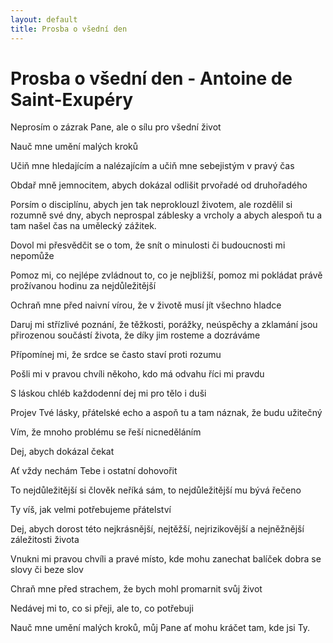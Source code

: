 ```yaml
---
layout: default
title: Prosba o všední den
---
```


# Prosba o všední den - Antoine de Saint-Exupéry

Neprosím o zázrak Pane, ale o sílu pro všední život

Nauč mne umění malých kroků

Učiň mne hledajícím a nalézajícím a učiň mne sebejistým v pravý čas

Obdař mně jemnocitem, abych dokázal odlišit prvořadé od druhořadého

Porsím o disciplínu, abych jen tak neproklouzl životem, ale rozdělil si rozumně své dny, abych neprospal záblesky a vrcholy a abych alespoň tu a tam našel čas na umělecký zážitek.

Dovol mi přesvědčit se o tom, že snít o minulosti či budoucnosti mi nepomůže

Pomoz mi, co nejlépe zvládnout to, co je nejbližší, pomoz mi pokládat právě prožívanou hodinu za nejdůležitější

Ochraň mne před naivní vírou, že v životě musí jít všechno hladce

Daruj mi střízlivé poznání, že těžkosti, porážky, neúspěchy a zklamání jsou přirozenou součástí života, že díky jim rosteme a dozráváme

Přípomínej mi, že srdce se často staví proti rozumu

Pošli mi v pravou chvíli někoho, kdo má odvahu říci mi pravdu 

S láskou chléb každodenní dej mi pro tělo i duši

Projev Tvé lásky, přátelské echo a aspoň tu a tam náznak, že budu užitečný

Vím, že mnoho problému se řeší nicneděláním

Dej, abych dokázal čekat

Ať vždy nechám Tebe i ostatní dohovořit

To nejdůležitější si člověk neříká sám, to nejdůležitější mu bývá řečeno

Ty víš, jak velmi potřebujeme přátelství

Dej, abych dorost této nejkrásnější, nejtěžší, nejrizikovější a nejněžnější záležitosti života

Vnukni mi pravou chvíli a pravé místo, kde mohu zanechat balíček dobra se slovy či beze slov

Chraň mne před strachem, že bych mohl promarnit svůj život

Nedávej mi to, co si přeji, ale to, co potřebuji

Nauč mne umění malých kroků, můj Pane ať mohu kráčet tam, kde jsi Ty.

